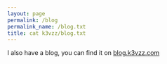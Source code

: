 ```yaml
---
layout: page
permalink: /blog
permalink_name: /blog.txt
title: cat k3vzz/blog.txt
---
```


I also have a blog, you can find it on [blog.k3vzz.com](https://blog.k3vzz.com)
